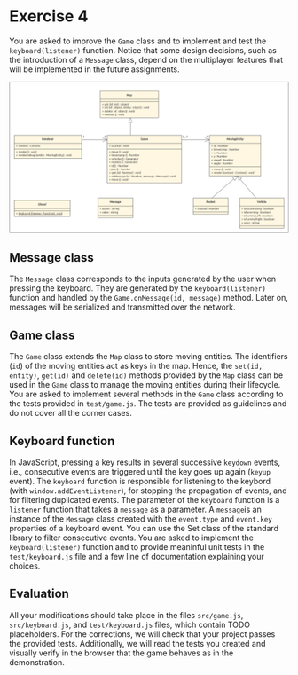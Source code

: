 # Exercise 4

You are asked to improve the `Game` class and to implement and test the `keyboard(listener)` function. 
Notice that some design decisions, such as the introduction of a `Message` class, depend on the multiplayer features that will be implemented in the future assignments.

![Model](./model.png)

## Message class

The `Message` class corresponds to the inputs generated by the user when pressing the keyboard.
They are generated by the `keyboard(listener)` function and handled by the `Game.onMessage(id, message)` method.
Later on, messages will be serialized and transmitted over the network.

## Game class

The `Game` class extends the `Map` class to store moving entities. 
The identifiers (`id`) of the moving entities act as keys in the map. 
Hence, the `set(id, entity)`, `get(id)` and `delete(id)` methods provided by the `Map` class can be used in the `Game` class to manage the moving entities during their lifecycle. 
You are asked to implement several methods in the `Game` class according to the tests provided in `test/game.js`. 
The tests are provided as guidelines and do not cover all the corner cases.

## Keyboard function

In JavaScript, pressing a key results in several successive `keydown` events, i.e., consecutive events are triggered until the key goes up again (`keyup` event). 
The `keyboard` function is responsible for listening to the keybord (with `window.addEventListener`), for stopping the propagation of events, and for filtering duplicated events. 
The parameter of the `keyboard` function is a `listener` function that takes a `message` as a parameter.
A `message`is an instance of the `Message` class created with the `event.type` and `event.key` properties of a keyboard event.
You can use the Set class of the standard library to filter consecutive events. 
You are asked to implement the `keyboard(listener)` function and to provide meaninful unit tests in the `test/keyboard.js` file and a few line of documentation explaining your choices.

## Evaluation

All your modifications should take place in the files `src/game.js`, `src/keyboard.js`, and `test/keyboard.js` files, which contain TODO placeholders. 
For the corrections, we will check that your project passes the provided tests.
Additionally, we will read the tests you created and visually verify in the browser that the game behaves as in the demonstration.
